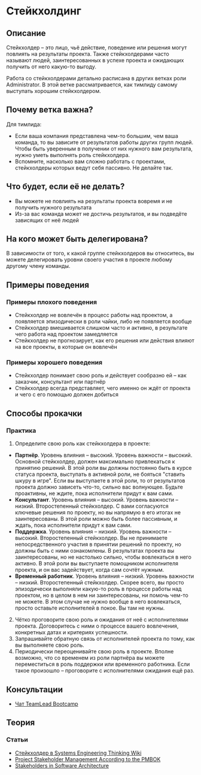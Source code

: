 # Стейкхолдинг
## Описание
Стейкхолдер – это лицо, чьё действие, поведение или решения могут повлиять на результаты проекта. Также стейкхолдерами часто называют людей, заинтересованных в успехе проекта и ожидающих получить от него какую-то выгоду.

Работа со стейкхолдерами детально расписана в других ветках роли Administrator. В этой ветке рассматривается, как тимлиду самому выступать хорошим стейкхолдером.

## Почему ветка важна?
Для тимлида:
- Если ваша компания представлена чем-то большим, чем ваша команда, то вы зависите от результатов работы других групп людей. Чтобы быть уверенным в получении от них нужного вам результата, нужно уметь выполнять роль стейкхолдера.
- Вспомните, насколько вам сложно работать с проектами, стейкхолдеры которых ведут себя пассивно. Не делайте так.

## Что будет, если её не делать?
- Вы можете не повлиять на результаты проекта вовремя и не получить нужного результата
- Из-за вас команда может не достичь результатов, и вы подведёте зависящих от неё людей

## На кого может быть делегирована?
В зависимости от того, к какой группе стейкхолдеров вы относитесь, вы можете делегировать уровни своего участия в проекте любому другому члену команды.

## Примеры поведения
### Примеры плохого поведения
- Стейкхолдер не вовлечён в процесс работы над проектом, а появляется эпизодически в роли чайки, либо не появляется вообще
- Стейкхолдер вмешивается слишком часто и активно, в результате чего работа над проектом замедляется
- Стейкхолдер не прогнозирует, как его решения или действия влияют на все проекты, в которые он вовлечён

### Примеры хорошего поведения
- Стейкхолдер понимает свою роль и действует сообразно ей – как заказчик, консультант или партнёр
- Стейкхолдер всегда представляет, чего именно он ждёт от проекта и чего с его помощью должен добиться

## Способы прокачки
### Практика
1. Определите свою роль как стейкхолдера в проекте:
  - **Партнёр**. Уровень влияния – высокий. Уровень важности – высокий. Основной стейкхолдер, должен максимально привлекаться к принятию решений. В этой роли вы должны постоянно быть в курсе статуса проекта, выступать в активной роли, не бояться "ставить шкуру в игре". Если вы выступаете в этой роли, то от результатов проекта должно зависеть что-то, сильно вас волнующее. Будьте проактивны, не ждите, пока исполнители придут к вам сами.
  - **Консультант**. Уровень влияния – высокий. Уровень важности – низкий. Второстепенный стейкхолдер. С вами согласуются ключевые решения по проекту, но вы напрямую в его итогах не заинтересованы. В этой роли можно быть более пассивным, и ждать, пока исполнители придут к вам сами.
  - **Поддержка**. Уровень влияния – низкий. Уровень важности – высокий. Второстепенный стейкхолдер. Вы не принимаете непосредственного участия в принятии решений по проекту, но должны быть с ними ознакомлены. В результатах проекта вы заинтересованы, но не настолько сильно, чтобы вовлекаться в него активно. В этой роли вы выступаете помощником исполнителя проекта, и он вас задействует, когда сам сочтёт нужным.
  - **Временный работник**. Уровень влияния – низкий. Уровень важности – низкий. Второстепенный стейкхолдер. Скорее всего, вы просто эпизодически выполняли какую-то роль в процессе работы над проектом, но в целом в нем ни заинтересованы, ни помочь чем-то не можете. В этом случае не нужно вообще в него вовлекаться, просто оставьте исполнителей в покое. Вы там не нужны.
2. Чётко проговорите свою роль и ожидания от неё с исполнителями проекта. Договоритесь с ними о процессе вашего вовлечения, конкретных датах и критериях успешности.
3. Запрашивайте обратную связь от исполнителей проекта по тому, как вы выполняете свою роль.
4. Периодически переоценивайте свою роль в проекте. Вполне возможно, что со временем из роли партнёра вы можете переместиться в роль поддержки или временного работника. Если такое произошло – проговорите с исполнителями ожидания ещё раз.

## Консультации
- [Чат TeamLead Bootcamp](https://t.me/tlbootcamp)

## Теория
### Статьи
- [Стейкхолдер в Systems Engineering Thinking Wiki](http://sewiki.ru/%D0%A1%D1%82%D0%B5%D0%B9%D0%BA%D1%85%D0%BE%D0%BB%D0%B4%D0%B5%D1%80)
- [Project Stakeholder Management According to the PMBOK](https://www.projectengineer.net/project-stakeholder-management-according-to-the-pmbok/)
- [Stakeholders in Software Architecture](https://medium.com/@nvashanin/stakeholders-in-software-architecture-6d18f36250f9)
